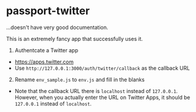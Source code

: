 # passport-twitter

...doesn't have very good documentation.

This is an extremely fancy app that successfully uses it.

1. Authentcate a Twitter app
  - https://apps.twitter.com
  - Use `http://127.0.0.1:3000/auth/twitter/callback` as the callback URL
2. Rename `env_sample.js` to `env.js` and fill in the blanks
  - Note that the callback URL there is `localhost` instead of `127.0.0.1`. However, when you actually enter the URL on Twitter Apps, it should be `127.0.0.1` instead of `localhost`.
